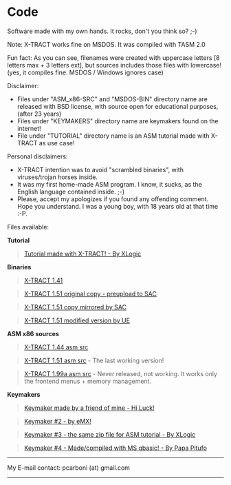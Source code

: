 # Code
Software made with my own hands. It rocks, don't you think so? ;-)

Note: X-TRACT works fine on MSDOS. It was compiled with TASM 2.0

Fun fact: As you can see, filenames were created with uppercase letters [8 letters max + 3 letters ext], but sources includes those files with lowercase! (yes, it compiles fine. MSDOS / Windows ignores case)

Disclaimer:

- Files under "ASM_x86-SRC" and "MSDOS-BIN" directory name are released with BSD license, with source open for educational purposes, (after 23 years)
- Files under "KEYMAKERS" directory name are keymakers found on the internet!
- File under "TUTORIAL" directory name is an ASM tutorial made with X-TRACT as use case!

Personal disclaimers:

- X-TRACT intention was to avoid "scrambled binaries", with viruses/trojan horses inside.
- It was my first home-made ASM program. I know, it sucks, as the English language contained inside. ;-)
- Please, accept my apologizes if you found any offending comment. Hope you understand. I was a young boy, with 18 years old at that time :-P.

Files available:

**Tutorial**

> [Tutorial made with X-TRACT! - By XLogic](Oldies/X-TRACT/ASM_TUT_WITH_XTRACT/pc_xltut.zip)

**Binaries**

> [X-TRACT 1.41](Oldies/X-TRACT/MSDOS-BIN/XTRAC141.ZIP)

> [X-TRACT 1.51 original copy - preupload to SAC](Oldies/X-TRACT/MSDOS-BIN/XTRAC151.ZIP)

> [X-TRACT 1.51 copy mirrored by SAC](Oldies/X-TRACT/MSDOS-BIN/XTRAC151_ORIGINAL_MIRRORED_BY_SAC.ZIP)

> [X-TRACT 1.51 modified version by UE](Oldies/X-TRACT/MSDOS-BIN/ue-00108.zip)

**ASM x86 sources**

> [X-TRACT 1.44 asm src](Oldies/X-TRACT/ASM_x86-SRC/X-TRACT_SRC_1_44.ZIP)

> [X-TRACT 1.51 asm src](Oldies/X-TRACT/ASM_x86-SRC/X-TRACT_SRC_1_51.RAR) - The last working version!

> [X-TRACT 1.99a asm src](Oldies/X-TRACT/ASM_x86-SRC/X-TRACT_SRC_1.99.RAR) - Never released, not working. It works only the frontend menus + memory management.

**Keymakers**

> [Keymaker made by a friend of mine - Hi Luck!](Oldies/X-TRACT/X-TRACT_KEYMAKERS/KEYMAKER.ZIP)

> [Keymaker #2 - by eMX!](Oldies/X-TRACT/X-TRACT_KEYMAKERS/PC_XKEY.ZIP)

> [Keymaker #3 - the same zip file for ASM tutorial - By XLogic](Oldies/X-TRACT/X-TRACT_KEYMAKERS/pc_xltut.zip)

> [Keymaker #4 - Made/compiled with MS qbasic! - By Papa Pitufo](Oldies/X-TRACT/X-TRACT_KEYMAKERS/XT-KEY.ZIP)

---

My E-mail contact: pcarboni (at) gmail.com

---
